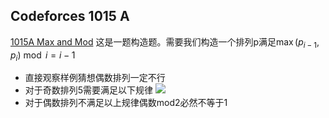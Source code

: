 ## Codeforces 1015 A
[1015A Max and Mod](https://codeforces.com/contest/2084/problem/A)
这是一题构造题。需要我们构造一个排列p满足$\max(p _ {i - 1}, p _ i) \bmod i=i-1$

 - 直接观察样例猜想偶数排列一定不行
 - 对于奇数排列5需要满足以下规律
![](/imgs/2025-04-06/rIwAybjR6awIzbPm.jpeg)
 - 对于偶数排列不满足以上规律偶数mod2必然不等于1

